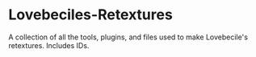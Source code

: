 # Lovebeciles-Retextures
A collection of all the tools, plugins, and files used to make Lovebecile's retextures. Includes IDs.

